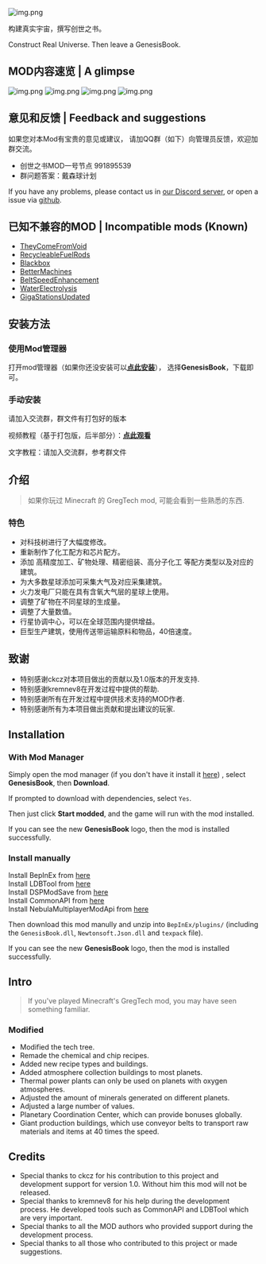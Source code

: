 ![img.png](https://assets.awbugl.top/dsp-genesisbook/profile.png)

构建真实宇宙，撰写创世之书。

Construct Real Universe. Then leave a GenesisBook.

## MOD内容速览 | A glimpse

![img.png](https://assets.awbugl.top/dsp-genesisbook/1.jpg)
![img.png](https://assets.awbugl.top/dsp-genesisbook/5.jpg)
![img.png](https://assets.awbugl.top/dsp-genesisbook/3.jpg)
![img.png](https://assets.awbugl.top/dsp-genesisbook/4.jpg)

## 意见和反馈 | Feedback and suggestions

如果您对本Mod有宝贵的意见或建议，
请加QQ群（如下）向管理员反馈，欢迎加群交流。

- 创世之书MOD一号节点 991895539
- 群问题答案：戴森球计划

If you have any problems, please contact us in [our Discord server](https://discord.gg/QwMEeaRZZR),
or open a issue via [github](https://github.com/Awbugl/ProjectGenesis).

## 已知不兼容的MOD | Incompatible mods (Known)

+ [TheyComeFromVoid](https://dsp.thunderstore.io/package/ckcz123/TheyComeFromVoid/)
+ [RecycleableFuelRods](https://dsp.thunderstore.io/package/jinxOAO/RecycleableFuelRods/)
+ [Blackbox](https://dsp.thunderstore.io/package/Raptor/Blackbox/)
+ [BetterMachines](https://dsp.thunderstore.io/package/kremnev8/BetterMachines/)
+ [BeltSpeedEnhancement](https://dsp.thunderstore.io/package/Awbugl/BeltSpeedEnhancement/)
+ [WaterElectrolysis](https://dsp.thunderstore.io/package/jinxOAO/WaterElectrolysis/)
+ [GigaStationsUpdated](https://dsp.thunderstore.io/package/kremnev8/GigaStationsUpdated/)

## 安装方法

### 使用Mod管理器

打开mod管理器（如果你还没安装可以[**点此安装**](https://dsp.thunderstore.io/package/ebkr/r2modman/)），
选择**GenesisBook**，下载即可。

### 手动安装

请加入交流群，群文件有打包好的版本

视频教程（基于打包版，后半部分）：[**点此观看**](https://www.bilibili.com/video/BV13Y411d7ps/)

文字教程：请加入交流群，参考群文件

## 介绍

> 如果你玩过 Minecraft 的 GregTech mod, 可能会看到一些熟悉的东西.

### 特色

- 对科技树进行了大幅度修改。
- 重新制作了化工配方和芯片配方。
- 添加 高精度加工、矿物处理、精密组装、高分子化工 等配方类型以及对应的建筑。
- 为大多数星球添加可采集大气及对应采集建筑。
- 火力发电厂只能在具有含氧大气层的星球上使用。
- 调整了矿物在不同星球的生成量。
- 调整了大量数值。
- 行星协调中心，可以在全球范围内提供增益。
- 巨型生产建筑，使用传送带运输原料和物品，40倍速度。

## 致谢

- 特别感谢ckcz对本项目做出的贡献以及1.0版本的开发支持.
- 特别感谢kremnev8在开发过程中提供的帮助.
- 特别感谢所有在开发过程中提供技术支持的MOD作者.
- 特别感谢所有为本项目做出贡献和提出建议的玩家.

## Installation

### With Mod Manager

Simply open the mod manager (if you don't have it install it [here](https://dsp.thunderstore.io/package/ebkr/r2modman/))
, select **GenesisBook**, then **Download**.

If prompted to download with dependencies, select `Yes`.

Then just click **Start modded**, and the game will run with the mod installed.

If you can see the new **GenesisBook** logo, then the mod is installed successfully.

### Install manually

Install BepInEx from [here](https://dsp.thunderstore.io/package/xiaoye97/BepInEx/)<br/>
Install LDBTool from [here](https://dsp.thunderstore.io/package/xiaoye97/LDBTool/)<br/>
Install DSPModSave from [here](https://dsp.thunderstore.io/package/CommonAPI/DSPModSave/)<br/>
Install CommonAPI from [here](https://dsp.thunderstore.io/package/CommonAPI/CommonAPI/)<br/>
Install NebulaMultiplayerModApi from [here](https://dsp.thunderstore.io/package/nebula/NebulaMultiplayerModApi/)<br/>

Then download this mod manully and unzip into `BepInEx/plugins/` (including the `GenesisBook.dll`, `Newtonsoft.Json.dll`
and `texpack` file).

If you can see the new **GenesisBook** logo, then the mod is installed successfully.

## Intro

> If you've played Minecraft's GregTech mod, you may have seen something familiar.

### Modified

- Modified the tech tree.
- Remade the chemical and chip recipes.
- Added new recipe types and buildings.
- Added atmosphere collection buildings to most planets.
- Thermal power plants can only be used on planets with oxygen atmospheres.
- Adjusted the amount of minerals generated on different planets.
- Adjusted a large number of values.
- Planetary Coordination Center, which can provide bonuses globally.
- Giant production buildings, which use conveyor belts to transport raw materials and items at 40 times the speed.

## Credits

- Special thanks to ckcz for his contribution to this project and development support for version 1.0. Without him this
  mod will not be released.
- Special thanks to kremnev8 for his help during the development process. He developed tools such as CommonAPI and
  LDBTool which are very important.
- Special thanks to all the MOD authors who provided support during the development process.
- Special thanks to all those who contributed to this project or made suggestions.
